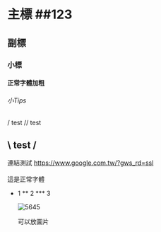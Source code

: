 # 主標 ##123
## 副標
### 小標
#### 正常字體加粗
###### 小Tips
/ test
// test
## \ test /
連結測試 https://www.google.com.tw/?gws_rd=ssl <br>
<br>
這是正常字體
<br>
* 1
** 2
*** 3

  ![5645](https://github.com/user-attachments/assets/80b9aafe-6dc6-4936-bf08-dda2e28cdbcd)

  可以放圖片
